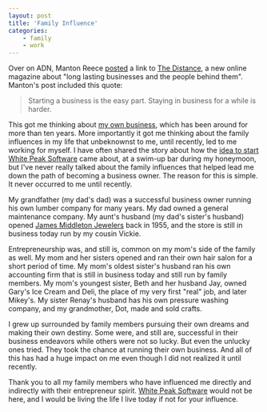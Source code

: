 ```yaml
---
layout: post
title: 'Family Influence'
categories:
    - family
    - work
---
```

Over on ADN, Manton Reece [posted][manton] a link to [The Distance][distance], a new online magazine about "long lasting businesses and the people behind them". Manton's post included this quote:

> Starting a business is the easy part. Staying in business for a while is harder.

This got me thinking about [my own business][wps], which has been around for more than ten years. More importantly it got me thinking about the family influences in my life that unbeknownst to me, until recently, led to me working for myself. I have often shared the story about how the [idea to start White Peak Software][honeymoon] came about, at a swim-up bar during my honeymoon, but I've never really talked about the family influences that helped lead me down the path of becoming a business owner. The reason for this is simple. It never occurred to me until recently.

My grandfather (my dad's dad) was a successful business owner running his own lumber company for many years. My dad owned a general maintenance company. My aunt's husband (my dad's sister's husband) opened [James Middleton Jewelers][middleton] back in 1955, and the store is still in business today run by my cousin Vickie.

Entrepreneurship was, and still is, common on my mom's side of the family as well. My mom and her sisters opened and ran their own hair salon for a short period of time. My mom's oldest sister's husband ran his own accounting firm that is still in business today and still run by family members. My mom's youngest sister, Beth and her husband Jay, owned Gary's Ice Cream and Deli, the place of my very first "real" job, and later Mikey's. My sister Renay's husband has his own pressure washing company, and my grandmother, Dot, made and sold crafts.

I grew up surrounded by family members pursuing their own dreams and making their own destiny. Some were, and still are, successful in their business endeavors while others were not so lucky. But even the unlucky ones tried. They took the chance at running their own business. And all of this has had a huge impact on me even though I did not realized it until recently.

Thank you to all my family members who have influenced me directly and indirectly with their entrepreneur spirit. [White Peak Software][wps] would not be here, and I would be living the life I live today if not for your influence.

[manton]: https://alpha.app.net/manton/post/29056754
[distance]: https://thedistance.com
[wps]: http://www.whitepeaksoftware.com/
[honeymoon]: http://blog.whitepeaksoftware.com/2013/11/27/woohoo-white-peak-software-is-10-years-old/
[middleton]: http://www.jamesmiddletonjewelers.com
